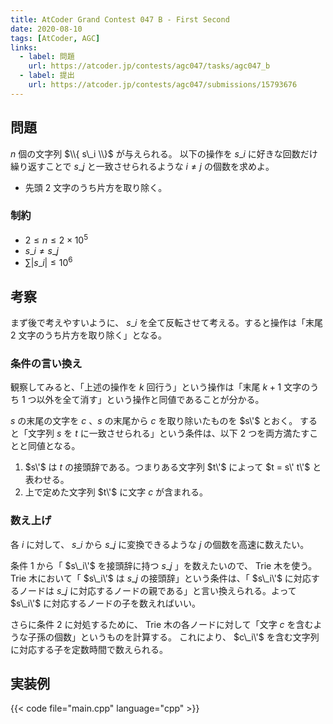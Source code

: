 ```yaml
---
title: AtCoder Grand Contest 047 B - First Second
date: 2020-08-10
tags: [AtCoder, AGC]
links:
  - label: 問題
    url: https://atcoder.jp/contests/agc047/tasks/agc047_b
  - label: 提出
    url: https://atcoder.jp/contests/agc047/submissions/15793676
---
```


## 問題

$n$ 個の文字列 $\\{ s\_i \\}$ が与えられる。
以下の操作を $s\_i$ に好きな回数だけ繰り返すことで $s\_j$ と一致させられるような $i \neq j$ の個数を求めよ。

- 先頭 2 文字のうち片方を取り除く。

### 制約

- $2 \leq n \leq 2 \times 10^5$
- $s\_i \neq s\_j$
- $\sum |s\_i| \leq 10^6$

## 考察

まず後で考えやすいように、 $s\_i$ を全て反転させて考える。すると操作は「末尾 2 文字のうち片方を取り除く」となる。

### 条件の言い換え

観察してみると、「上述の操作を $k$ 回行う」という操作は「末尾 $k + 1$ 文字のうち 1 つ以外を全て消す」という操作と同値であることが分かる。

$s$ の末尾の文字を $c$ 、$s$ の末尾から $c$ を取り除いたものを $s\'$ とおく。
すると「文字列 $s$ を $t$ に一致させられる」という条件は、以下 2 つを両方満たすことと同値となる。

1. $s\'$ は $t$ の接頭辞である。つまりある文字列 $t\'$ によって $t = s\' t\'$ と表わせる。
2. 上で定めた文字列 $t\'$ に文字 $c$ が含まれる。

### 数え上げ

各 $i$ に対して、 $s\_i$ から $s\_j$ に変換できるような $j$ の個数を高速に数えたい。

条件 1 から「 $s\_i\'$ を接頭辞に持つ $s\_j$ 」を数えたいので、 Trie 木を使う。 Trie 木において「 $s\_i\'$ は $s\_j$ の接頭辞」という条件は、「 $s\_i\'$ に対応するノードは $s\_j$ に対応するノードの親である」と言い換えられる。よって $s\_i\'$ に対応するノードの子を数えればいい。

さらに条件 2 に対処するために、 Trie 木の各ノードに対して「文字 $c$ を含むような子孫の個数」というものを計算する。
これにより、 $c\_i\'$ を含む文字列に対応する子を定数時間で数えられる。

## 実装例

{{< code file="main.cpp" language="cpp" >}}
